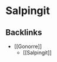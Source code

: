 # Salpingit
## Backlinks
* [[Gonorre]]
	* [[Salpingit]]

<!-- #anki/tag/med/Gynecology #anki/deck/Medicine #anki/tag/med/Infectious -->

<!-- {BearID:E3F7A05E-2894-4A52-9FFC-5191E14DE6AB-97624-0000B3D52AE3A633} -->
